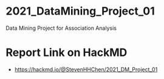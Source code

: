 # 2021_DataMining_Project_01
Data Mining Project for Association Analysis

# Report Link on HackMD
* https://hackmd.io/@StevenHHChen/2021_DM_Project_01
